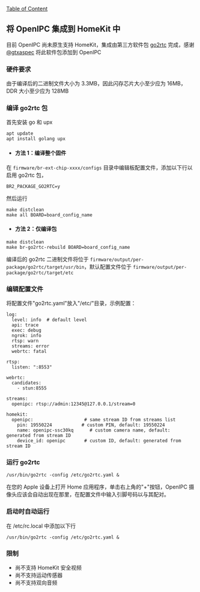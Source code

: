 [Table of Content](../README.md)

将 OpenIPC 集成到 HomeKit 中 
---

目前 OpenIPC 尚未原生支持 HomeKit，集成由第三方软件包 [go2rtc](https://github.com/AlexxIT/go2rtc "go2rtc") 完成，感谢 [@gtxaspec](https://github.com/gtxaspec "@gtxaspec") 将此软件包添加到 OpenIPC

### 硬件要求

由于编译后的二进制文件大小为 3.3MB，因此闪存芯片大小至少应为 16MB，DDR 大小至少应为 128MB

### 编译 go2rtc 包

首先安装 go 和 upx
```
apt update
apt install golang upx
```
- #### 方法 1：编译整个固件 
在 `firmware/br-ext-chip-xxxx/configs` 目录中编辑板配置文件，添加以下行以启用 go2rtc 包，
```
BR2_PACKAGE_GO2RTC=y
```
然后运行
```
make distclean
make all BOARD=board_config_name
```
- #### 方法 2：仅编译包 
```
make distclean
make br-go2rtc-rebuild BOARD=board_config_name
```


编译后的 go2rtc 二进制文件将位于 `firmware/output/per-package/go2rtc/target/usr/bin`，默认配置文件位于 `firmware/output/per-package/go2rtc/target/etc`

### 编辑配置文件

将配置文件"go2rtc.yaml"放入"/etc/"目录，示例配置：

```
log:
  level: info  # default level
  api: trace
  exec: debug
  ngrok: info
  rtsp: warn
  streams: error
  webrtc: fatal

rtsp:
  listen: ":8553"

webrtc:
  candidates:
    - stun:8555

streams:
  openipc: rtsp://admin:12345@127.0.0.1/stream=0

homekit:
  openipc:                   # same stream ID from streams list
    pin: 19550224           # custom PIN, default: 19550224
    name: openipc-ssc30kq      # custom camera name, default: generated from stream ID
    device_id: openipc       # custom ID, default: generated from stream ID
```

### 运行 go2rtc

```
/usr/bin/go2rtc -config /etc/go2rtc.yaml &
```

在您的 Apple 设备上打开 Home 应用程序，单击右上角的"+"按钮，OpenIPC 摄像头应该会自动出现在那里，在配置文件中输入引脚号码以与其配对。

### 启动时自动运行

在 /etc/rc.local 中添加以下行

```
/usr/bin/go2rtc -config /etc/go2rtc.yaml &
```

### 限制

- 尚不支持 HomeKit 安全视频
- 尚不支持运动传感器
- 尚不支持双向音频

